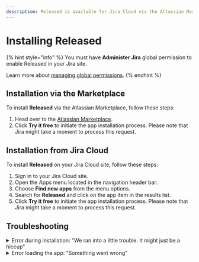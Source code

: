 ```yaml
---
description: Released is available for Jira Cloud via the Atlassian Marketplace.
---
```


# Installing Released

{% hint style="info" %}
You must have **Administer Jira** global permission to enable Released in your Jira site.

Learn more about [managing global permissions](https://support.atlassian.com/jira-cloud-administration/docs/manage-global-permissions/).&#x20;
{% endhint %}

## Installation via the Marketplace&#x20;

To install **Released** via the Atlassian Marketplace, follow these steps:

1. Head over to the [Atlassian Marketplace](https://marketplace.atlassian.com/apps/1230872/released-ai-release-notes-and-changelogs-for-jira).
2. Click **Try it free** to initiate the app installation process. Please note that Jira might take a moment to process this request.

## Installation from Jira Cloud

To install **Released** on your Jira Cloud site, follow these steps:

1. Sign in to your Jira Cloud site.
2. Open the Apps menu located in the navigation header bar.
3. Choose **Find new apps** from the menu options.
4. Search for **Released** and click on the app item in the results list.
5. Click **Try it free** to initiate the app installation process. Please note that Jira might take a moment to process this request.

## Troubleshooting

<details>

<summary>Error during installation: "We ran into a little trouble. It might just be a hiccup"</summary>

If you encounter a prolonged installation process or receive an indefinite error message in Jira, such as "We ran into a little trouble. It might just be a hiccup," there are a few common causes for this issue.&#x20;

It is typically related to either a missing or invalid payment method or an open quote (account in arrears). It's important to note that even though the Released trial, as well as your Jira trial or plan, may be free, Atlassian requires a valid payment method on file to initiate trials of third-party apps.

If you find yourself stuck in this situation, please don't hesitate to [contact us](https://released.so/support) for assistance.

</details>

<details>

<summary>Error loading the app: "Something went wrong" </summary>

When loading the app takes a long time and finally results in the above error, a couple of reasons could be the culprit.&#x20;

1. You access token as expired – In that case simply reloading the page should fix the error.&#x20;
2. Your firewall might block our domain "released.so" – Although .so is a quite popular top level domain for startups, we've had a couple of customers who had to allow the domain.&#x20;

If none of the above works for you, please don't hesitate to [contact us](https://released.so/support) for assistance.

</details>
